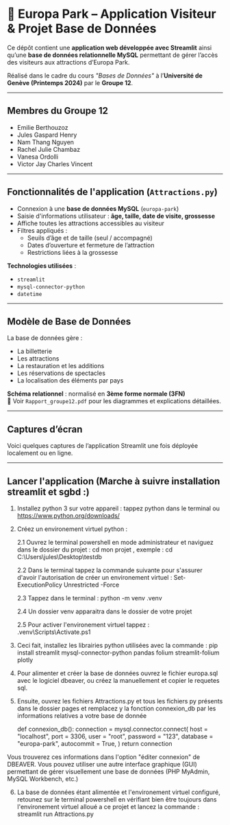 # 🎢 Europa Park – Application Visiteur & Projet Base de Données

Ce dépôt contient une **application web développée avec Streamlit** ainsi qu’une **base de données relationnelle MySQL** permettant de gérer l’accès des visiteurs aux attractions d’Europa Park.

Réalisé dans le cadre du cours *"Bases de Données"* à l’**Université de Genève (Printemps 2024)** par le **Groupe 12**.

---

##  Membres du Groupe 12

- Emilie Berthouzoz  
- Jules Gaspard Henry  
- Nam Thang Nguyen  
- Rachel Julie Chambaz  
- Vanesa Ordolli  
- Victor Jay Charles Vincent  

---

## Fonctionnalités de l'application (`Attractions.py`)

- Connexion à une **base de données MySQL** (`europa-park`)
- Saisie d'informations utilisateur : **âge, taille, date de visite, grossesse**
- Affiche toutes les attractions accessibles au visiteur
- Filtres appliqués :
  - Seuils d’âge et de taille (seul / accompagné)
  - Dates d’ouverture et fermeture de l’attraction
  - Restrictions liées à la grossesse

**Technologies utilisées** :
- `streamlit`
- `mysql-connector-python`
- `datetime`

---

## Modèle de Base de Données

La base de données gère :
- La billetterie
- Les attractions
- La restauration et les additions
- Les réservations de spectacles
- La localisation des éléments par pays

**Schéma relationnel** : normalisé en **3ème forme normale (3FN)**  
📄 Voir `Rapport_groupe12.pdf` pour les diagrammes et explications détaillées.

---

## Captures d’écran 

Voici quelques captures de l’application Streamlit une fois déployée localement ou en ligne.

---

## Lancer l'application (Marche à suivre installation streamlit et sgbd :)

1. Installez python 3 sur votre appareil : 
tappez python dans le terminal ou https://www.python.org/downloads/ 

2. Créez un environement virtuel python :

	2.1 Ouvrez le terminal powershell en mode administrateur et naviguez dans le dossier du projet : cd mon projet , exemple : cd C:\Users\jules\Desktop\testdb


	2.2 Dans le terminal tappez la commande suivante pour s'assurer d'avoir l'autorisation de créer un environement virtuel : Set-ExecutionPolicy Unrestricted -Force


	2.3 Tappez dans le terminal : python -m venv .venv

	2.4 Un dossier venv apparaitra dans le dossier de votre projet 


	2.5 Pour activer l'environement virtuel tappez : .venv\Scripts\Activate.ps1



3. Ceci fait, installez les librairies python utilisées avec la commande : pip install streamlit mysql-connector-python pandas folium streamlit-folium plotly




4. Pour alimenter et créer la base de données ouvrez le fichier europa.sql avec le logiciel dbeaver, ou créez la manuellement et copier le requetes sql. 



5. Ensuite, ouvrez les fichiers Attractions.py et tous les fichiers py présents dans le dossier pages et remplacez y la fonction connexion_db par les informations relatives a votre base de donnée 

	def connexion_db():
    connection = mysql.connector.connect(
        host = "localhost",
        port = 3306,
        user = "root",
        password = "123",
        database  = "europa-park",
        autocommit = True,
    )
    return connection



Vous trouverez ces informations dans l'option "éditer connexion" de DBEAVER. Vous pouvez utiliser une autre interface graphique (GUI) permettant de gérer visuellement une base de données (PHP MyAdmin, MySQL Workbench, etc.)




6. La base de données étant alimentée et l'environement virtuel configuré, retounez sur le terminal powershell en vérifiant bien être toujours dans l'environement virtuel alloué a ce projet et lancez la commande : streamlit run Attractions.py











